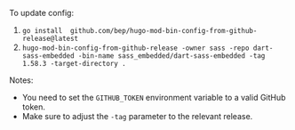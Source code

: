 
To update config:

1. `go install  github.com/bep/hugo-mod-bin-config-from-github-release@latest`
1. `hugo-mod-bin-config-from-github-release -owner sass -repo dart-sass-embedded -bin-name sass_embedded/dart-sass-embedded -tag 1.58.3 -target-directory .`

Notes:

* You need to set the `GITHUB_TOKEN` environment variable to a valid GitHub token.
* Make sure to adjust the `-tag` parameter to the relevant release.